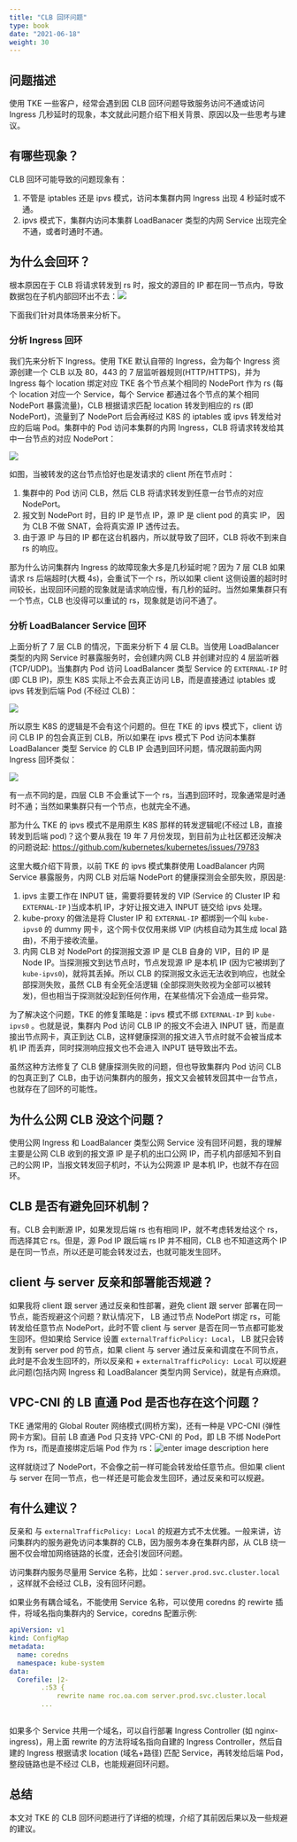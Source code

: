 ```yaml
---
title: "CLB 回环问题"
type: book
date: "2021-06-18"
weight: 30
---
```


## 问题描述

使用 TKE 一些客户，经常会遇到因 CLB 回环问题导致服务访问不通或访问 Ingress 几秒延时的现象，本文就此问题介绍下相关背景、原因以及一些思考与建议。

## 有哪些现象？

CLB 回环可能导致的问题现象有：

1. 不管是 iptables 还是 ipvs 模式，访问本集群内网 Ingress 出现 4 秒延时或不通。
1. ipvs 模式下，集群内访问本集群 LoadBanacer 类型的内网 Service 出现完全不通，或者时通时不通。

## 为什么会回环？

根本原因在于 CLB 将请求转发到 rs 时，报文的源目的 IP 都在同一节点内，导致数据包在子机内部回环出不去：![](1.png)

下面我们针对具体场景来分析下。

### 分析 Ingress 回环

我们先来分析下 Ingress。使用 TKE 默认自带的 Ingress，会为每个 Ingress 资源创建一个 CLB 以及 80，443 的 7 层监听器规则(HTTP/HTTPS)，并为 Ingress 每个 location 绑定对应 TKE 各个节点某个相同的 NodePort 作为 rs (每个 location 对应一个 Service，每个 Service 都通过各个节点的某个相同 NodePort 暴露流量)，CLB 根据请求匹配 location 转发到相应的 rs (即 NodePort)，流量到了 NodePort 后会再经过 K8S 的 iptables 或 ipvs 转发给对应的后端 Pod。集群中的 Pod 访问本集群的内网 Ingress，CLB 将请求转发给其中一台节点的对应 NodePort：

![](2.png)

如图，当被转发的这台节点恰好也是发请求的 client 所在节点时：

1. 集群中的 Pod 访问 CLB，然后 CLB 将请求转发到任意一台节点的对应 NodePort。
1. 报文到 NodePort 时，目的 IP 是节点 IP，源 IP 是 client  pod 的真实 IP， 因为 CLB 不做 SNAT，会将真实源 IP 透传过去。
1. 由于源 IP 与目的 IP 都在这台机器内，所以就导致了回环，CLB 将收不到来自 rs 的响应。


那为什么访问集群内 Ingress 的故障现象大多是几秒延时呢？因为 7 层 CLB 如果请求 rs 后端超时(大概 4s)，会重试下一个 rs，所以如果 client 这侧设置的超时时间较长，出现回环问题的现象就是请求响应慢，有几秒的延时。当然如果集群只有一个节点，CLB 也没得可以重试的 rs，现象就是访问不通了。

### 分析 LoadBalancer Service 回环

上面分析了 7 层 CLB 的情况，下面来分析下 4 层 CLB。当使用 LoadBalancer 类型的内网 Service 时暴露服务时，会创建内网 CLB 并创建对应的 4 层监听器(TCP/UDP)。当集群内 Pod 访问 LoadBalancer 类型 Service 的  `EXTERNAL-IP` 时(即 CLB IP)，原生 K8S 实际上不会去真正访问 LB，而是直接通过 iptables 或 ipvs 转发到后端 Pod (不经过 CLB)：

![](3.png)



所以原生 K8S 的逻辑是不会有这个问题的。但在 TKE 的 ipvs 模式下，client 访问 CLB IP 的包会真正到 CLB，所以如果在 ipvs 模式下 Pod 访问本集群 LoadBalancer 类型 Service 的 CLB IP 会遇到回环问题，情况跟前面内网 Ingress 回环类似：

![](4.png)

有一点不同的是，四层 CLB 不会重试下一个 rs，当遇到回环时，现象通常是时通时不通；当然如果集群只有一个节点，也就完全不通。

那为什么 TKE 的 ipvs 模式不是用原生 K8S 那样的转发逻辑呢(不经过 LB，直接转发到后端 pod)？这个要从我在 19 年 7 月份发现，到目前为止社区都还没解决的问题说起: https://github.com/kubernetes/kubernetes/issues/79783

这里大概介绍下背景，以前 TKE 的 ipvs 模式集群使用 LoadBalancer 内网 Service 暴露服务，内网 CLB 对后端 NodePort 的健康探测会全部失败，原因是:

1. ipvs 主要工作在 INPUT 链，需要将要转发的 VIP (Service 的 Cluster IP 和 `EXTERNAL-IP` )当成本机 IP，才好让报文进入 INPUT 链交给 ipvs 处理。
2. kube-proxy 的做法是将 Cluster IP 和 `EXTERNAL-IP` 都绑到一个叫 `kube-ipvs0` 的 dummy 网卡，这个网卡仅仅用来绑 VIP (内核自动为其生成 local 路由)，不用于接收流量。
3. 内网 CLB 对 NodePort 的探测报文源 IP 是 CLB 自身的 VIP，目的 IP 是 Node IP。当探测报文到达节点时，节点发现源 IP 是本机 IP (因为它被绑到了 `kube-ipvs0`)，就将其丢掉。所以 CLB 的探测报文永远无法收到响应，也就全部探测失败，虽然 CLB 有全死全活逻辑 (全部探测失败视为全部可以被转发)，但也相当于探测就没起到任何作用，在某些情况下会造成一些异常。

为了解决这个问题，TKE 的修复策略是：ipvs 模式不绑 `EXTERNAL-IP` 到 `kube-ipvs0` 。也就是说，集群内 Pod 访问 CLB IP 的报文不会进入 INPUT 链，而是直接出节点网卡，真正到达 CLB，这样健康探测的报文进入节点时就不会被当成本机 IP 而丢弃，同时探测响应报文也不会进入 INPUT 链导致出不去。

虽然这种方法修复了 CLB 健康探测失败的问题，但也导致集群内 Pod 访问 CLB 的包真正到了 CLB，由于访问集群内的服务，报文又会被转发回其中一台节点，也就存在了回环的可能性。

## 为什么公网 CLB 没这个问题？

使用公网 Ingress 和 LoadBalancer 类型公网 Service 没有回环问题，我的理解主要是公网 CLB 收到的报文源 IP 是子机的出口公网 IP，而子机内部感知不到自己的公网 IP，当报文转发回子机时，不认为公网源 IP 是本机 IP，也就不存在回环。

## CLB 是否有避免回环机制？

有。CLB 会判断源 IP，如果发现后端 rs 也有相同 IP，就不考虑转发给这个 rs，而选择其它 rs。但是，源 Pod IP 跟后端 rs IP 并不相同，CLB 也不知道这两个 IP 是在同一节点，所以还是可能会转发过去，也就可能发生回环。

## client 与 server 反亲和部署能否规避？

如果我将 client 跟 server 通过反亲和性部署，避免 client 跟 server 部署在同一节点，能否规避这个问题？默认情况下， LB 通过节点 NodePort 绑定 rs，可能转发给任意节点 NodePort，此时不管 client 与 server 是否在同一节点都可能发生回环。但如果给 Service 设置 `externalTrafficPolicy: Local`， LB 就只会转发到有 server pod 的节点，如果 client 与 server 通过反亲和调度在不同节点，此时是不会发生回环的，所以反亲和 + `externalTrafficPolicy: Local` 可以规避此问题(包括内网 Ingress 和 LoadBalancer 类型内网 Service)，就是有点麻烦。

## VPC-CNI 的 LB 直通 Pod 是否也存在这个问题？

TKE 通常用的 Global Router 网络模式(网桥方案)，还有一种是 VPC-CNI (弹性网卡方案)。目前 LB 直通 Pod 只支持 VPC-CNI 的 Pod，即 LB 不绑 NodePort 作为 rs，而是直接绑定后端 Pod 作为 rs：![enter image description here](http://km.oa.com/files/photos/pictures/202008/1596278639_90_w670_h730.png)<br />

这样就绕过了 NodePort，不会像之前一样可能会转发给任意节点。但如果 client 与 server 在同一节点，也一样还是可能会发生回环，通过反亲和可以规避。

## 有什么建议？

反亲和 与 `externalTrafficPolicy: Local` 的规避方式不太优雅。一般来讲，访问集群内的服务避免访问本集群的 CLB，因为服务本身在集群内部，从 CLB 绕一圈不仅会增加网络链路的长度，还会引发回环问题。

访问集群内服务尽量用 Service 名称，比如：`server.prod.svc.cluster.local` ，这样就不会经过 CLB，没有回环问题。

如果业务有耦合域名，不能使用 Service 名称，可以使用 coredns 的 rewirte 插件，将域名指向集群内的 Service，coredns 配置示例:

```yaml
apiVersion: v1
kind: ConfigMap
metadata:
  name: coredns
  namespace: kube-system
data:
  Corefile: |2-
        .:53 {
            rewrite name roc.oa.com server.prod.svc.cluster.local
        ...
            
```
如果多个 Service 共用一个域名，可以自行部署 Ingress Controller (如 nginx-ingress)，用上面 rewrite 的方法将域名指向自建的 Ingress Controller，然后自建的 Ingress 根据请求 location (域名+路径) 匹配 Service，再转发给后端 Pod，整段链路也是不经过 CLB，也能规避回环问题。

## 总结

本文对 TKE 的 CLB 回环问题进行了详细的梳理，介绍了其前因后果以及一些规避的建议。

